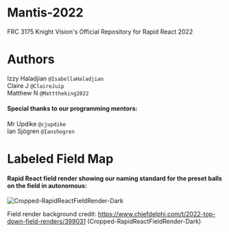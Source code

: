 # Mantis-2022
FRC 3175 Knight Vision's Official Repository for Rapid React 2022 <br>

# Authors

Izzy Haladjian ```@IsabellaHaladjian``` <br>
Claire J ```@ClaireJuip``` <br>
Matthew N ```@Matttheking2022``` <br>

#### Special thanks to our programming mentors:

Mr Updike ```@cjupdike``` <br>
Ian Sjögren ```@Ianshogren``` <br>

# Labeled Field Map

#### Rapid React field render showing our naming standard for the preset balls on the field in autonomous:

![Cropped-RapidReactFieldRender-Dark](https://user-images.githubusercontent.com/59668551/160954475-003d3115-3d73-4545-85ef-bec1458ebf7b.png)

Field render background credit: https://www.chiefdelphi.com/t/2022-top-down-field-renders/399031 (Cropped-RapidReactFieldRender-Dark)

